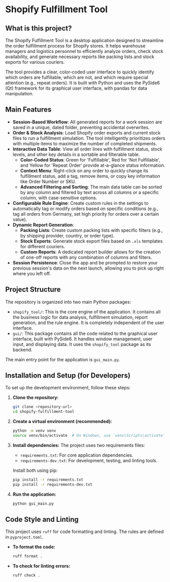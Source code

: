# Shopify Fulfillment Tool

## What is this project?

The Shopify Fulfillment Tool is a desktop application designed to streamline the order fulfillment process for Shopify stores. It helps warehouse managers and logistics personnel to efficiently analyze orders, check stock availability, and generate necessary reports like packing lists and stock exports for various couriers.

The tool provides a clear, color-coded user interface to quickly identify which orders are fulfillable, which are not, and which require special attention (e.g., repeat orders). It is built with Python and uses the PySide6 (Qt) framework for its graphical user interface, with pandas for data manipulation.

## Main Features

-   **Session-Based Workflow**: All generated reports for a work session are saved in a unique, dated folder, preventing accidental overwrites.
-   **Order & Stock Analysis**: Load Shopify order exports and current stock files to run a fulfillment simulation. The tool intelligently prioritizes orders with multiple items to maximize the number of completed shipments.
-   **Interactive Data Table**: View all order lines with fulfillment status, stock levels, and other key details in a sortable and filterable table.
    -   **Color-Coded Status**: Green for 'Fulfillable', Red for 'Not Fulfillable', and Yellow for 'Repeat Order' provide at-a-glance status information.
    -   **Context Menu**: Right-click on any order to quickly change its fulfillment status, add a tag, remove items, or copy key information like Order Number or SKU.
    -   **Advanced Filtering and Sorting**: The main data table can be sorted by any column and filtered by text across all columns or a specific column, with case-sensitive options.
-   **Configurable Rule Engine**: Create custom rules in the settings to automatically tag or modify orders based on specific conditions (e.g., tag all orders from Germany, set high priority for orders over a certain value).
-   **Dynamic Report Generation**:
    -   **Packing Lists**: Create custom packing lists with specific filters (e.g., by shipping provider, country, or order type).
    -   **Stock Exports**: Generate stock export files based on `.xls` templates for different couriers.
    -   **Custom Reports**: A dedicated report builder allows for the creation of one-off reports with any combination of columns and filters.
-   **Session Persistence**: Close the app and be prompted to restore your previous session's data on the next launch, allowing you to pick up right where you left off.

## Project Structure

The repository is organized into two main Python packages:

-   `shopify_tool/`: This is the core engine of the application. It contains all the business logic for data analysis, fulfillment simulation, report generation, and the rule engine. It is completely independent of the user interface.
-   `gui/`: This package contains all the code related to the graphical user interface, built with PySide6. It handles window management, user input, and displaying data. It uses the `shopify_tool` package as its backend.

The main entry point for the application is `gui_main.py`.

## Installation and Setup (for Developers)

To set up the development environment, follow these steps:

1.  **Clone the repository:**
    ```bash
    git clone <repository-url>
    cd shopify-fulfillment-tool
    ```

2.  **Create a virtual environment (recommended):**
    ```bash
    python -m venv venv
    source venv/bin/activate  # On Windows, use `venv\Scripts\activate`
    ```

3.  **Install dependencies:**
    The project uses two requirements files:
    -   `requirements.txt`: For core application dependencies.
    -   `requirements-dev.txt`: For development, testing, and linting tools.

    Install both using pip:
    ```bash
    pip install -r requirements.txt
    pip install -r requirements-dev.txt
    ```

4.  **Run the application:**
    ```bash
    python gui_main.py
    ```

## Code Style and Linting

This project uses `ruff` for code formatting and linting. The rules are defined in `pyproject.toml`.

-   **To format the code:**
    ```bash
    ruff format .
    ```
-   **To check for linting errors:**
    ```bash
    ruff check .
    ```
